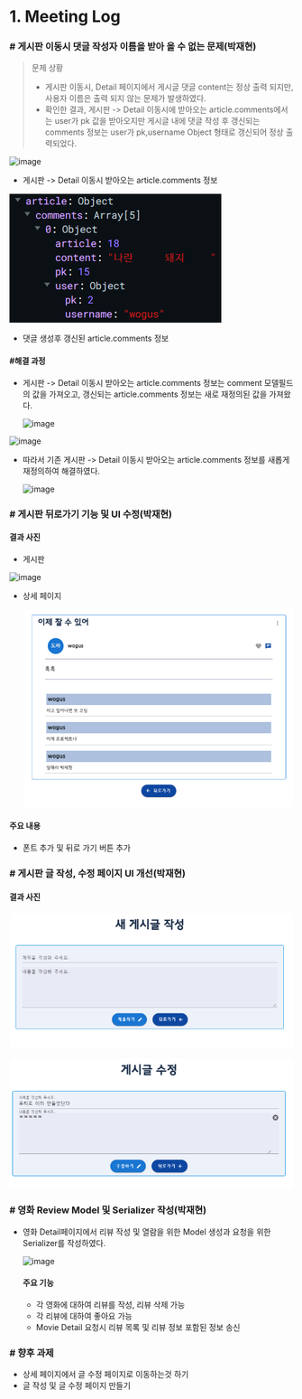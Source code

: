 # 1. Meeting Log



### # 게시판 이동시 댓글 작성자 이름을 받아 올 수 없는 문제(박재현)



> 문제 상황
>
> - 게시판 이동시, Detail 페이지에서 게시글 댓글 content는 정상 출력 되지만, 사용자 이름은 출력 되지 않는 문제가 발생하였다.
> - 확인한 결과, 게시판 -> Detail 이동시에 받아오는 article.comments에서는 user가 pk 값을 받아오지만 게시글 내에 댓글 작성 후 갱신되는 comments 정보는 user가 pk,username Object 형태로 갱신되어 정상 출력되었다.



![image](https://user-images.githubusercontent.com/97648026/169691525-6cd8e65a-cbab-4cff-9da8-21a7a16acc93.png)

* 게시판 -> Detail 이동시 받아오는 article.comments 정보

![image-20220522194756822](meeting_log_20220521.assets/image-20220522194756822.png)

* 댓글 생성후 갱신된 article.comments 정보



#### #해결 과정

* 게시판 -> Detail 이동시 받아오는 article.comments 정보는 comment 모델필드의 값을 가져오고, 갱신되는 article.comments 정보는 새로 재정의된 값을 가져왔다.

  ![image](https://user-images.githubusercontent.com/97648026/169691746-f84ff665-1de3-448f-929e-af3c6494e234.png)

![image](https://user-images.githubusercontent.com/97648026/169691764-d4a7da38-d563-4d07-9c7b-e3ef2396862e.png)

* 따라서 기존 게시판 -> Detail 이동시 받아오는 article.comments 정보를 새롭게 재정의하여 해결하였다.

  ![image](https://user-images.githubusercontent.com/97648026/169691783-44987fac-c8b4-48c4-afee-066e8ebd84f6.png)



### # 게시판 뒤로가기 기능 및 UI 수정(박재현)



#### 결과 사진

* 게시판

![image](https://user-images.githubusercontent.com/97648026/169706358-cdfe3c98-c7e8-44b7-8dad-c6b962f88121.png)

* 상세 페이지

  ![image-20220523014745244](meeting_log_20220521.assets/image-20220523014745244.png)

#### 주요 내용

* 폰트 추가 및 뒤로 가기 버튼 추가



### # 게시판 글 작성, 수정 페이지 UI 개선(박재현)



#### 결과 사진

![image-20220523014844713](meeting_log_20220521.assets/image-20220523014844713.png)

![image-20220523020249929](meeting_log_20220521.assets/image-20220523020249929.png)

### # 영화 Review Model 및 Serializer 작성(박재현)

* 영화 Detail페이지에서 리뷰 작성 및 열람을 위한 Model 생성과 요청을 위한 Serializer를 작성하였다.

  ![image](https://user-images.githubusercontent.com/97648026/169706982-5690d63d-8427-408b-adbc-209cee51a8a6.png)

  #### 주요 기능

  * 각 영화에 대하여 리뷰를 작성, 리뷰 삭제 가능
  * 각 리뷰에 대하여 좋아요 가능
  * Movie Detail 요청시 리뷰 목록 및 리뷰 정보 포함된 정보 송신

  

### # 향후 과제

* 상세 페이지에서 글 수정 페이지로 이동하는것 하기
* 글 작성 및 글 수정 페이지 만들기

